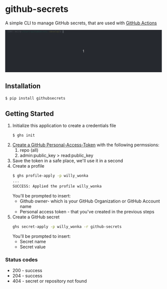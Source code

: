 # github-secrets

A simple CLI to manage GitHub secrets, that are used with [GitHub Actions](https://github.com/features/actions)

![Usage-Example](./assets/github-secrets-usage.gif)

## Installation

```bash
$ pip install githubsecrets
```

## Getting Started

1. Initialize this application to create a credentials file
   ```bash
   $ ghs init
   ```
1. [Create a GitHub Personal-Access-Token](https://github.com/settings/tokens) with the following permssions:
   1. repo (all)
   1. admin:public_key > read:public_key
1. Save the token in a safe place, we'll use it in a second
1. Create a profile
   ```bash
   $ ghs profile-apply -p willy_wonka
   ...
   SUCCESS: Applied the profile willy_wonka
   ```
   You'll be prompted to insert:
   - Github owner- which is your GitHub Organization or GitHub Account name
   - Personal access token - that you've created in the previous steps
1. Create a GitHub secret
   ```bash
   ghs secret-apply -p willy_wonka -r github-secrets
   ```
   You'll be prompted to insert:
   - Secret name
   - Secret value

### Status codes

- 200 - success
- 204 - success
- 404 - secret or repository not found
